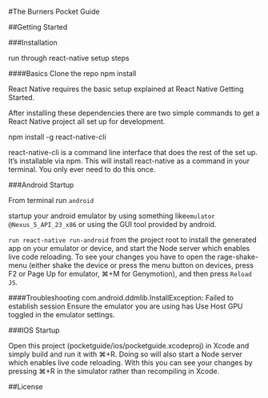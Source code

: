 #The Burners Pocket Guide

##Getting Started

###Installation


run through react-native setup steps

####Basics
Clone the repo
npm install

React Native requires the basic setup explained at React Native Getting Started.

  After installing these dependencies there are two simple commands to get a React Native project all set up for development.

  npm install -g react-native-cli

  react-native-cli is a command line interface that does the rest of the set up. It’s installable via npm. This will install react-native as a command in your terminal. You only ever need to do this once.

###Android Startup

From terminal run `android`

startup your android emulator by using something like`emulator @Nexus_5_API_23_x86` or using the GUI tool provided by android.

`run react-native run-android` from the project root to install the generated app on your emulator or device, and start the Node server which enables live code reloading. To see your changes you have to open the rage-shake-menu (either shake the device or press the menu button on devices, press F2 or Page Up for emulator, ⌘+M for Genymotion), and then press `Reload JS`.

####Troubleshooting
com.android.ddmlib.InstallException: Failed to establish session
Ensure the emulator you are using has Use Host GPU toggled in the emulator settings.


###IOS Startup

Open this project (pocketguide/ios/pocketguide.xcodeproj) in Xcode and simply build and run it with ⌘+R. Doing so will also start a Node server which enables live code reloading. With this you can see your changes by pressing ⌘+R in the simulator rather than recompiling in Xcode.

##License
